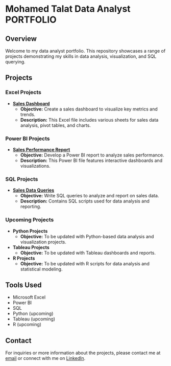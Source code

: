 # Mohamed Talat Data Analyst PORTFOLIO

## Overview
Welcome to my data analyst portfolio. This repository showcases a range of projects demonstrating my skills in data analysis, visualization, and SQL querying.

## Projects

### Excel Projects
- **[Sales Dashboard]([excel-projects/sales_dashboard.xlsx](https://onedrive.live.com/edit.aspx?resid=1cc55e6782a49941!7906))**
  - **Objective:** Create a sales dashboard to visualize key metrics and trends.
  - **Description:** This Excel file includes various sheets for sales data analysis, pivot tables, and charts.

### Power BI Projects
- **[Sales Performance Report](powerbi-projects/sales_performance.pbix)**
  - **Objective:** Develop a Power BI report to analyze sales performance.
  - **Description:** This Power BI file features interactive dashboards and visualizations.

### SQL Projects
- **[Sales Data Queries](sql-projects/sales_data_queries.sql)**
  - **Objective:** Write SQL queries to analyze and report on sales data.
  - **Description:** Contains SQL scripts used for data analysis and reporting.

### Upcoming Projects
- **Python Projects**
  - **Objective:** To be updated with Python-based data analysis and visualization projects.
- **Tableau Projects**
  - **Objective:** To be updated with Tableau dashboards and reports.
- **R Projects**
  - **Objective:** To be updated with R scripts for data analysis and statistical modeling.

## Tools Used
- Microsoft Excel
- Power BI
- SQL
- Python (upcoming)
- Tableau (upcoming)
- R (upcoming)

## Contact
For inquiries or more information about the projects, please contact me at [email](mailto:mohamedtalat201612@gmail.com) or connect with me on [LinkedIn](https://www.linkedin.com/in/mohamed-talat-974163202).
